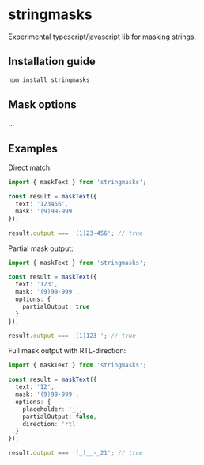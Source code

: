 # stringmasks

Experimental typescript/javascript lib for masking strings.

## Installation guide

```bash
npm install stringmasks
```

## Mask options

...

## Examples

Direct match:

```typescript
import { maskText } from 'stringmasks';

const result = maskText({
  text: '123456',
  mask: '(9)99-999'
});

result.output === '(1)23-456'; // true
```

Partial mask output:

```typescript
import { maskText } from 'stringmasks';

const result = maskText({
  text: '123',
  mask: '(9)99-999',
  options: {
    partialOutput: true
  }
});

result.output === '(1)123-'; // true
```

Full mask output with RTL-direction:

```typescript
import { maskText } from 'stringmasks';

const result = maskText({
  text: '12',
  mask: '(9)99-999',
  options: {
    placeholder: '_',
    partialOutput: false,
    direction: 'rtl'
  }
});

result.output === '(_)__-_21'; // true
```
